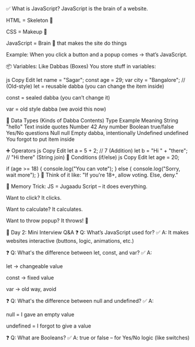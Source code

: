 ✅ What is JavaScript?
JavaScript is the brain of a website.

HTML = Skeleton 🦴

CSS = Makeup 💄

JavaScript = Brain 🧠 that makes the site do things

Example: When you click a button and a popup comes → that’s JavaScript.

📦 Variables: Like Dabbas (Boxes)
You store stuff in variables:

js
Copy
Edit
let name = "Sagar";
const age = 29;
var city = "Bangalore"; // (Old-style)
let = reusable dabba (you can change the item inside)

const = sealed dabba (you can’t change it)

var = old style dabba (we avoid this now)

🧪 Data Types (Kinds of Dabba Contents)
Type	Example	Meaning
String	"hello"	Text inside quotes
Number	42	Any number
Boolean	true/false	Yes/No questions
Null	null	Empty dabba, intentionally
Undefined	undefined	You forgot to put item inside

➕ Operators
js
Copy
Edit
let a = 5 + 2;       // 7 (Addition)
let b = "Hi " + "there"; // "Hi there" (String join)
🔀 Conditions (if/else)
js
Copy
Edit
let age = 20;

if (age >= 18) {
  console.log("You can vote");
} else {
  console.log("Sorry, wait more");
}
🧠 Think of it like:
"If you're 18+, allow voting. Else, deny."

🧠 Memory Trick:
JS = Jugaadu Script – it does everything.

Want to click? It clicks.

Want to calculate? It calculates.

Want to throw popup? It throws! 🎉

💼 Day 2: Mini Interview Q&A
❓ Q: What’s JavaScript used for?
✅ A: It makes websites interactive (buttons, logic, animations, etc.)

❓ Q: What's the difference between let, const, and var?
✅ A:

let → changeable value

const → fixed value

var → old way, avoid

❓ Q: What's the difference between null and undefined?
✅ A:

null = I gave an empty value

undefined = I forgot to give a value

❓ Q: What are Booleans?
✅ A: true or false – for Yes/No logic (like switches)

